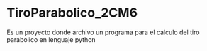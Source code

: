 # TiroParabolico_2CM6
Es un proyecto donde archivo un programa para el calculo del tiro parabolico en lenguaje python
